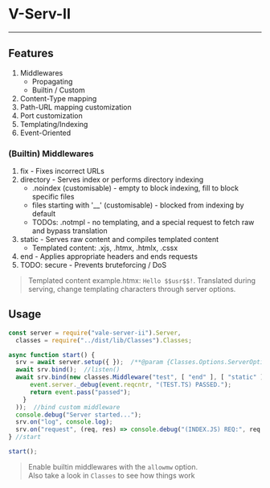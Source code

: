   
# V-Serv-II  
  
***  
  
## Features  
  
1. Middlewares  
    * Propagating  
    * Builtin / Custom  
2. Content-Type mapping  
3. Path-URL mapping customization  
4. Port customization  
5. Templating/Indexing  
6. Event-Oriented  
  
### (Builtin) Middlewares  
  
1. fix - Fixes incorrect URLs  
2. directory - Serves index or performs directory indexing  
    * .noindex (customisable) - empty to block indexing, fill to block specific files  
    * files starting with '__' (customisable) - blocked from indexing by default  
    * TODOs: .notmpl - no templating, and a special request to fetch raw and bypass translation  
3. static - Serves raw content and compiles templated content  
    * Templated content: .xjs, .htmx, .htmlx, .cssx  
4. end - Applies appropriate headers and ends requests  
5. TODO: secure - Prevents bruteforcing / DoS  
  
> Templated content example.htmx: `Hello $$usr$$!`. Translated during serving, change templating characters through server options.  
  
## Usage  
  
```javascript
const server = require("vale-server-ii").Server,
  classes = require("../dist/lib/Classes").Classes;

async function start() {
  srv = await server.setup({ });  /**@param {Classes.Options.ServerOptions} opts - leave empty fields for default*/
  await srv.bind();  //listen()
  await srv.bind(new classes.Middleware("test", [ "end" ], [ "static" ], async function body(req, res, event) {
      event.server._debug(event.reqcntr, "(TEST.TS) PASSED.");
      return event.pass("passed");
    }
  ));  //bind custom middleware
  console.debug("Server started...");
  srv.on("log", console.log);
  srv.on("request", (req, res) => console.debug("(INDEX.JS) REQ:", req.url));
} //start

start();
```  
  
> Enable builtin middlewares with the `allowmw` option.  
> Also take a look in `Classes` to see how things work  
  